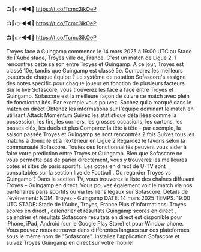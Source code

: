 📺📱👉◄◄🔴 https://t.co/Tcmc3ikOeP

📺📱👉◄◄🔴 https://t.co/Tcmc3ikOeP

📺📱👉◄◄🔴 https://t.co/Tcmc3ikOeP



Troyes face à Guingamp commence le 14 mars 2025 à 19:00 UTC au Stade de l'Aube stade, Troyes ville de, France. C'est un match de Ligue 2.
1 rencontres cette saison entre Troyes et Guingamp. A ce jour, Troyes est classé 10e, tandis que Guingamp est classé 5e. Comparez les meilleurs joueurs de chaque équipe ? Le systéme de notation Sofascore's assigne des notes spécific pour chaque joueur en fonction de plusieurs facteurs.
Sur le live Sofascore, vous trouverez les face à face entre Troyes et Guingamp. Sofascore est la meilleure façon de suivre ce match avec plein de fonctionnalités. Par exemple vous pouvez:
Sachez qui a marqué dans le match en direct
Obtenez les informations sur l'équipe dominant le match en utilisant Attack Momentum
Suivez les statistique détaillées comme la possession, les tirs, les corners, les grosses occasions, les cartons, les passes clés, les duels et plus
Comparez la tête à tête - par exemple, la saison passée Troyes et Guingamp se sont rencontrés 2 fois
Suivez tous les matchs à domicile et à l'éxtérieur en Ligue 2
Regardez le favoris selon la communauté Sofascore.
Toutes ces fonctionnalités peuvent vous aider à faire votre prédiction entre Troyes et Guingamp. Bien que Sofascore ne vous permette pas de parier directement, vous y trouverez les meilleures cotes et sites de paris sportifs. Les cotes en direct de U-TV sont consultables sur la section live de Football .
Où regarder Troyes vs Guingamp ? Dans la section TV, vous trouverez la liste des chaînes diffusant Troyes – Guingamp en direct. Vous pouvez également voir le match via nos partenaires paris sportifs ou via les liens légaux sur Sofascore.
Détails de l'événement:
NOM: Troyes - Guingamp
DATE: 14 mars 2025
TEMPS: 19:00 UTC
STADE: Stade de l'Aube, Troyes, France
Plus d'informations:
Troyes scores en direct , calendrier et résultats
Guingamp scores en direct , calendrier et résultats
Sofascore résultats en direct est disponible pour iPhone, iPad, Android (sur le Google Play Store) et pour Window phone. Vous pouvez nous retrouver dans différentes langues sur ces plateformes sous le même nom de "Sofascore". Installez l'application Sofascore et suivez Troyes Guingamp en direct sur votre mobile!
